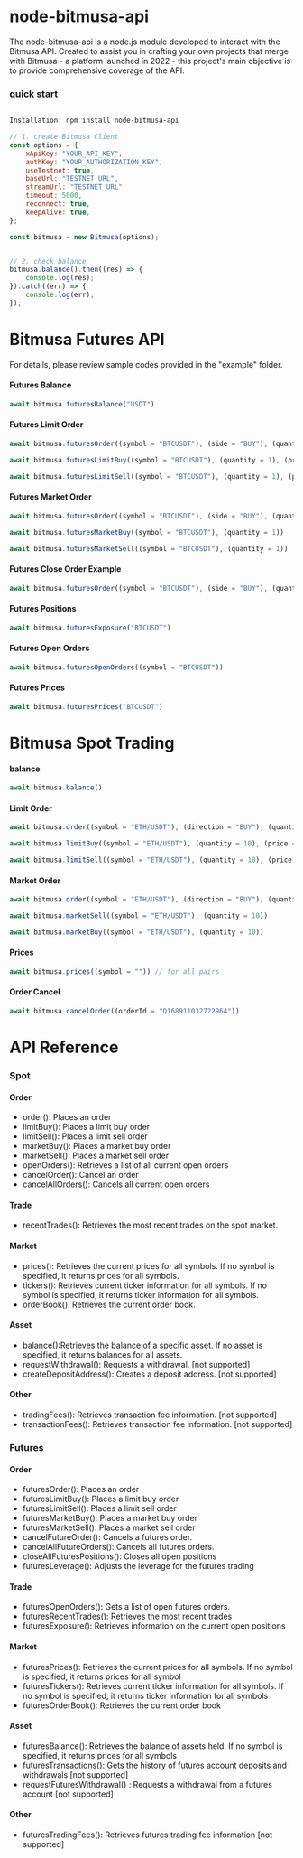 # node-bitmusa-api
The node-bitmusa-api is a node.js module developed to interact with the Bitmusa API. Created to assist you in crafting your own projects that merge with Bitmusa - a platform launched in 2022 - this project's main objective is to provide comprehensive coverage of the API.


### quick start

```bash

Installation: npm install node-bitmusa-api
```

```js
// 1. create Bitmusa Client
const options = {
    xApiKey: "YOUR_API_KEY",
    authKey: "YOUR_AUTHORIZATION_KEY",
    useTestnet: true,
    baseUrl: "TESTNET_URL",
    streamUrl: "TESTNET_URL"
    timeout: 5000,
    reconnect: true,
    keepAlive: true,
};

const bitmusa = new Bitmusa(options);


// 2. check balance
bitmusa.balance().then((res) => {
    console.log(res);
}).catch((err) => {
    console.log(err);
});
```

# Bitmusa Futures API
For details, please review sample codes provided in the "example" folder.

#### Futures Balance
```js
await bitmusa.futuresBalance("USDT")
```

#### Futures Limit Order
```js
await bitmusa.futuresOrder((symbol = "BTCUSDT"), (side = "BUY"), (quantity = 1), (price = 31000))
```

```js
await bitmusa.futuresLimitBuy((symbol = "BTCUSDT"), (quantity = 1), (price = 29000))
```

```js
await bitmusa.futuresLimitSell((symbol = "BTCUSDT"), (quantity = 1), (price = 29000))
```

#### Futures Market Order
```js
await bitmusa.futuresOrder((symbol = "BTCUSDT"), (side = "BUY"), (quantity = 1), (price = false))
```

```js
await bitmusa.futuresMarketBuy((symbol = "BTCUSDT"), (quantity = 1))
```

```js
await bitmusa.futuresMarketSell((symbol = "BTCUSDT"), (quantity = 1))
```

#### Futures Close Order Example
```js
await bitmusa.futuresOrder((symbol = "BTCUSDT"), (side = "BUY"), (quantity = 1), (price = 31000), (params = { closePosition: true }))
```

#### Futures Positions
```js
await bitmusa.futuresExposure("BTCUSDT")
```

#### Futures Open Orders
```js
await bitmusa.futuresOpenOrders((symbol = "BTCUSDT"))
```

#### Futures Prices
```js
await bitmusa.futuresPrices("BTCUSDT")
```

# Bitmusa Spot Trading

#### balance
```js
await bitmusa.balance()
```

#### Limit Order
```js
await bitmusa.order((symbol = "ETH/USDT"), (direction = "BUY"), (quantity = 10), (price = 2000))
```

```js
await bitmusa.limitBuy((symbol = "ETH/USDT"), (quantity = 10), (price = 2000))
```

```js
await bitmusa.limitSell((symbol = "ETH/USDT"), (quantity = 10), (price = 2000))
```

#### Market Order
```js
await bitmusa.order((symbol = "ETH/USDT"), (direction = "BUY"), (quantity = 10), (price = false))
```

```js
await bitmusa.marketSell((symbol = "ETH/USDT"), (quantity = 10))
```

```js
await bitmusa.marketBuy((symbol = "ETH/USDT"), (quantity = 10))
```

#### Prices
```js
await bitmusa.prices((symbol = "")) // for all pairs
```

#### Order Cancel
```js
await bitmusa.cancelOrder((orderId = "Q168911032722964"))
```


# API Reference

### Spot

#### Order
- order(): Places an order
- limitBuy(): Places a limit buy order
- limitSell(): Places a limit sell order
- marketBuy(): Places a market buy order
- marketSell(): Places a market sell order 
- openOrders(): Retrieves a list of all current open orders
- cancelOrder(): Cancel an order
- cancelAllOrders(): Cancels all current open orders
#### Trade
- recentTrades(): Retrieves the most recent trades on the spot market.
#### Market
- prices(): Retrieves the current prices for all symbols. If no symbol is specified, it returns prices for all symbols.
- tickers(): Retrieves current ticker information for all symbols. If no symbol is specified, it returns ticker information for all symbols.
- orderBook(): Retrieves the current order book.
#### Asset
- balance():Retrieves the balance of a specific asset. If no asset is specified, it returns balances for all assets.
- requestWithdrawal(): Requests a withdrawal. [not supported]
- createDepositAddress(): Creates a deposit address. [not supported]
#### Other
- tradingFees(): Retrieves transaction fee information. [not supported]
- transactionFees(): Retrieves transaction fee information. [not supported]

### Futures

#### Order
- futuresOrder(): Places an order 
- futuresLimitBuy(): Places a limit buy order
- futuresLimitSell(): Places a limit sell order
- futuresMarketBuy(): Places a market buy order
- futuresMarketSell(): Places a market sell order
- cancelFutureOrder(): Cancels a futures order.
- cancelAllFutureOrders(): Cancels all futures orders.
- closeAllFuturesPositions(): Closes all open positions
- futuresLeverage(): Adjusts the leverage for the futures trading
#### Trade
- futuresOpenOrders(): Gets a list of open futures orders.
- futuresRecentTrades(): Retrieves the most recent trades
- futuresExposure(): Retrieves information on the current open positions
#### Market
- futuresPrices(): Retrieves the current prices for all symbols. If no symbol is specified, it returns prices for all symbol
- futuresTickers(): Retrieves current ticker information for all symbols. If no symbol is specified, it returns ticker information for all symbols
- futuresOrderBook(): Retrieves the current order book
#### Asset
- futuresBalance(): Retrieves the balance of assets held. If no symbol is specified, it returns prices for all symbols
- futuresTransactions(): Gets the history of futures account deposits and withdrawals [not supported]
- requestFuturesWithdrawal() : Requests a withdrawal from a futures account [not supported]
#### Other
- futuresTradingFees(): Retrieves futures trading fee information [not supported]

